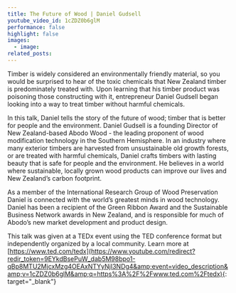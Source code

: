 ```yaml
---
title: The Future of Wood | Daniel Gudsell
youtube_video_id: 1cZDZ0b6glM
performance: false
highlight: false
images:
  - image:
related_posts:
---
```


Timber is widely considered an environmentally friendly material, so you would be surprised to hear of the toxic chemicals that New Zealand timber is predominately treated with. Upon learning that his timber product was poisoning those constructing with it, entrepreneur Daniel Gudsell began looking into a way to treat timber without harmful chemicals.

In this talk, Daniel tells the story of the future of wood; timber that is better for people and the environment. Daniel Gudsell is a founding Director of New Zealand-based Abodo Wood - the leading proponent of wood modification technology in the Southern Hemisphere. In an industry where many exterior timbers are harvested from unsustainable old growth forests, or are treated with harmful chemicals, Daniel crafts timbers with lasting beauty that is safe for people and the environment. He believes in a world where sustainable, locally grown wood products can improve our lives and New Zealand’s carbon footprint.

As a member of the International Research Group of Wood Preservation Daniel is connected with the world’s greatest minds in wood technology. Daniel has been a recipient of the Green Ribbon Award and the Sustainable Business Network awards in New Zealand, and is responsible for much of Abodo’s new market development and product design.

This talk was given at a TEDx event using the TED conference format but independently organized by a local community. Learn more at [https://www.ted.com/tedx](https://www.youtube.com/redirect?redir_token=9EYkdBsePuW_dab5M98bpo1-qBp8MTU2MjcxMzg4OEAxNTYyNjI3NDg4&amp;event=video_description&amp;v=1cZDZ0b6glM&amp;q=https%3A%2F%2Fwww.ted.com%2Ftedx){: target="_blank"}